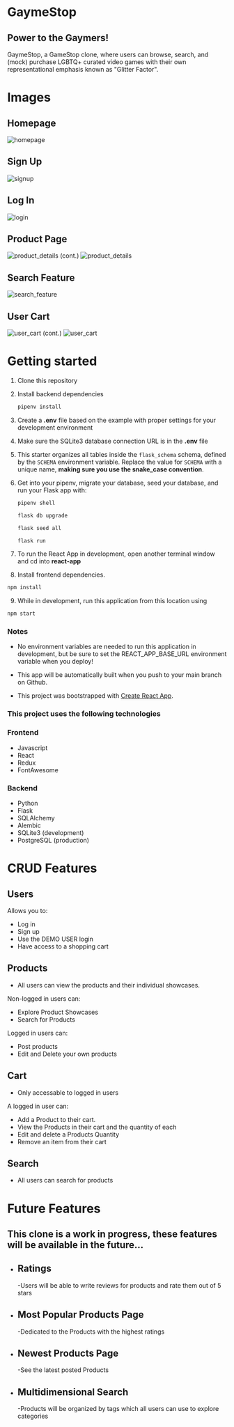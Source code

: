 # GaymeStop

## Power to the Gaymers!

GaymeStop, a GameStop clone, where users can browse, search, and (mock) purchase LGBTQ+ curated video games with their own representational emphasis known as "Glitter Factor".

# Images

## Homepage
![homepage](react-app/src/imageAssests/READMEImages/homepage.png)
## Sign Up
![signup](react-app/src/imageAssests/READMEImages/sign-up.png)
## Log In
![login](react-app/src/imageAssests/READMEImages/log-in.png)
## Product Page
![product_details](react-app/src/imageAssests/READMEImages/single_prod_1.png)
(cont.)
![product_details](react-app/src/imageAssests/READMEImages/single_prod_2.png)
## Search Feature
![search_feature](react-app/src/imageAssests/READMEImages/search.png)

## User Cart
![user_cart](react-app/src/imageAssests/READMEImages/cart_1.png)
(cont.)
![user_cart](react-app/src/imageAssests/READMEImages/cart_2.png)


# Getting started
1. Clone this repository

2. Install backend dependencies

      ```bash
      pipenv install
      ```

3. Create a **.env** file based on the example with proper settings for your
   development environment

4. Make sure the SQLite3 database connection URL is in the **.env** file

5. This starter organizes all tables inside the `flask_schema` schema, defined
   by the `SCHEMA` environment variable.  Replace the value for
   `SCHEMA` with a unique name, **making sure you use the snake_case
   convention**.

6. Get into your pipenv, migrate your database, seed your database, and run your Flask app with:

   ```bash
   pipenv shell
   ```

   ```bash
   flask db upgrade
   ```

   ```bash
   flask seed all
   ```

   ```bash
   flask run
   ```

7. To run the React App in development, open another terminal window and cd into **react-app**
8. Install frontend dependencies.
```bash
npm install
```

9. While in development, run this application from this location using
```bash
npm start
````

### Notes
   - No environment variables are needed to run this application in development, but be sure to set the REACT_APP_BASE_URL environment variable when you deploy!

   - This app will be automatically built when you push to your main branch on Github.

   - This project was bootstrapped with [Create React App](https://github.com/facebook/create-react-app).


### This project uses the following technologies
### Frontend
* Javascript
* React
* Redux
* FontAwesome
### Backend
* Python
* Flask
* SQLAlchemy
* Alembic
* SQLite3 (development)
* PostgreSQL (production)

# CRUD Features

## Users
Allows you to:
   - Log in
   - Sign up
   - Use the DEMO USER login
   - Have access to a shopping cart

## Products
   - All users can view the products and their individual showcases.

Non-logged in users can:
   - Explore Product Showcases
   - Search for Products

Logged in users can:
   - Post products
   - Edit and Delete your own products

## Cart
 - Only accessable to logged in users

A logged in user can:
 - Add a Product to their cart.
 - View the Products in their cart and the quantity of each
 - Edit and delete a Products Quantity
 - Remove an item from their cart

 ## Search

- All users can search for products

# Future Features

## This clone is a work in progress, these features will be available in the future...
- ## Ratings
    -Users will be able to write reviews for products and rate them out of 5 stars

- ## Most Popular Products Page
   -Dedicated to the Products with the highest ratings

- ## Newest Products Page
   -See the latest posted Products

- ## Multidimensional Search
   -Products will be organized by tags which all users can use to explore categories
